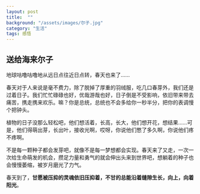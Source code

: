 ```yaml
---
layout: post
title:  ""
background: "/assets/images/尔子.jpg"
category: "生活"
tags: 感悟
---
```



## 送给海来尔子

地球咕噜咕噜地从远日点往近日点转，春天也来了……

春天对于人来说是毫不费力，除了脱掉了厚重的羽绒服，吃几口春芽外，我们还是过着日子。我们忙忙碌碌也好，优哉游哉也好，日子倒是不受影响，依旧带来带去痛苦，携走携来欢乐。嘛？你是总统，总统也不会多给你一秒半分，把你的表调慢个把钟头。

植物的日子没那么轻松吧，他们想活着，长高，长大，他们想开花，想结果……可是，他们得萌出芽，长出叶，接收光啊，哎呀，你说他们憋了多久啊，你说他们疼不疼啊。

不是每一颗种子都会发芽吧，就像不是每一梦想都会实现。春天来了又走，一次一次给生命萌发的机会，攒足力量和勇气的就会伸出头来到世界吧，想躺着的种子也会慢慢萎缩，被岁月磨光了力气。

春天到了，**甘愿被压抑的灵魂依旧压抑着，不甘的总能沿着缝隙生长，向上，向着阳光**。
